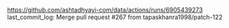 https://github.com/ashtadhyayi-com/data/actions/runs/6905439273
last_commit_log: Merge pull request #267 from tapaskhanra1998/patch-122